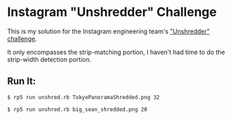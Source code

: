 Instagram "Unshredder" Challenge
================================

This is my solution for the Instagram engineering team's ["Unshredder"
challenge][unshred].

It only encompasses the strip-matching portion, I haven't had time to do
the strip-width detection portion.

Run It:
------

```
$ rp5 run unshred.rb TokyoPanoramaShredded.png 32

$ rp5 run unshred.rb big_sean_shredded.png 20
```

[unshred]: http://instagram-engineering.tumblr.com/post/12651721845/instagram-engineering-challenge-the-unshredder
